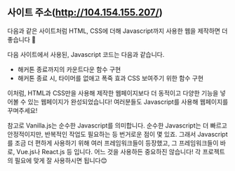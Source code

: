 ## 사이트 주소(http://104.154.155.207/)

다음과 같은 사이트처럼 HTML, CSS에 더해 Javascript까지 사용한 웹을 제작하면 더 좋습니다 💯

다음 사이트에서 사용된, Javascript 코드는 다음과 같습니다.

- 해커톤 종료까지의 카운트다운 함수 구현
- 해커톤 종료 시, 타이머를 없애고 폭죽 효과 CSS 보여주기 위한 함수 구현

이처럼, HTML과 CSS만을 사용해 제작한 웹페이지보다 더 동적이고 다양한 기능을
넣어볼 수 있는 웹페이지가 완성되었습니다! 여러분들도 Javascript를 사용해 웹페이지를 꾸며주세요!

참고로 Vanilla.js는 순수한 Javascript를 의미합니다. 순수한 Javascript는 더 빠르고 안정적이지만, 반복적인 작업도 필요하는 등 번거로운 점이 몇 있죠. 그래서 Javascript를 조금 더 편하게 사용하기 위해 여러 프레임워크들이 등장했고, 그 프레임워크들이 바로, Vue.js나 React.js 등 입니다. 어느 것을 사용하든 중요하진 않습니다! 각 프로젝트의 필요에 맞게 잘 사용하시면 됩니다😊
